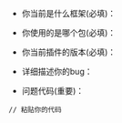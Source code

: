 
<!-- 
我提供了这个模板来帮你描述问题，希望你能尽量的填写
如果你懒得填写, 或者关键信息严重缺失, 你也别怪我语气不好, 因为我后面还要重复提问, 这无疑会严重浪费我的时间!
-->

<!-- vue / react / electron / uniapp / taro / 原生微信小程序 / 普通html页面 -->
- 你当前是什么框架(必填)：

<!-- 不要当这个是重复问题, 也有人在uniapp里使用原生微信小程序的包, 魔改我的代码 -->
- 你使用的是哪个包(必填)：

<!-- 如果你是通过npm安装的，那你可以在根目录下的 package.json 文件中查看插件的版本情况 -->
- 你当前插件的版本(必填)：

<!-- 你的bug在什么情况下可以复现? bug具体的表现形式, 或者是截图 -->
- 详细描述你的bug：

<!-- 如果你能复现一个小demo压缩一下发给我, 就更完美了, 我会极快的定位问题并修复 -->
- 问题代码(重要)：

```
// 粘贴你的代码
```


<!--

--------------------------------- 最怕哪一类的提问者? --------------------------------------

A类: 关键信息严重缺失
上来就丢一个报错信息, 或者莫名其妙的报错截图, 除此之外什么关键信息也没有, 我不知是什么框架, 不知道是小程序还是pc端, 不知道插件用的哪个版本
真是服了, 请你认真对待这个issues好吗, 你的随意, 只会浪费双方的时间! 或许你的时间不值钱, 但是我的时间很宝贵

B类: 避而不答
有一个人让我印象很深刻, 他有一个依赖报错, 我问能不能复现一个小demo发给我?
然后就没声音了, 过了一会发了一张截图???
然后我又重复了一遍: 能不能复现一个小demo发给我?
然后又不回复我, 开始说别的
我真是服了, 要是不方便发, 你就直说, 要么是项目太大拆不开, 你也直说
好家伙, 避开这个问题不回复我, 我闲的蛋疼问你没用的问题吗? 依赖报错我得有实际项目去排查啊, 光看截图我咋定位问题
在我这边无法复现的情况下, 我难道靠猜去帮你解决问题吗?

------------------------- 以上几种情况, 你别怪我语气不好, 是你先开始的 -------------------------

-->
